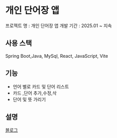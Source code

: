 # 개인 단어장 앱

프로젝트 명 : 개인 단어장 앱
개발 기간 : 2025.01 ~ 지속

## 사용 스택
Spring Boot,Java, MySql, React, JavaScript, Vite

## 기능
*  언어 별로 카드 및 단어 리스트
*  카드 ,단어 추가,수정,삭
*  단어 및 뜻 가리기

## 설명
[블로그](https://app.gitbook.com/o/XNLuTJOw1PkfKRJPgzDI/s/xLUNoRjTnfNOdZ4D6eWy/~/changes/124/undefined-1/undefined-2/undefined-1)

